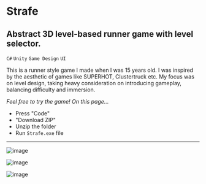 # Strafe
## Abstract 3D level-based runner game with level selector.  
`C#` `Unity` `Game Design` `UI`

This is a runner style game I made when I was 15 years old. I was inspired by the aesthetic of games like SUPERHOT, Clustertruck etc. My focus was on level design, taking heavy consideration on introducing gameplay, balancing difficulty and immersion.

*Feel free to try the game! On this page...*  
- Press "Code"
- "Download ZIP"
- Unzip the folder
- Run `Strafe.exe` file

----

![image](https://github.com/aaronworsnop/Strafe/assets/15990400/2d5c17c1-ecd3-4698-808d-3305fa99767a)

![image](https://github.com/aaronworsnop/Strafe/assets/15990400/3fa17788-ca79-4142-a9b7-6b18c8406bff)

![image](https://github.com/aaronworsnop/Strafe/assets/15990400/6a3a9462-49f1-4a36-9ac4-ca41b8f24e95)
